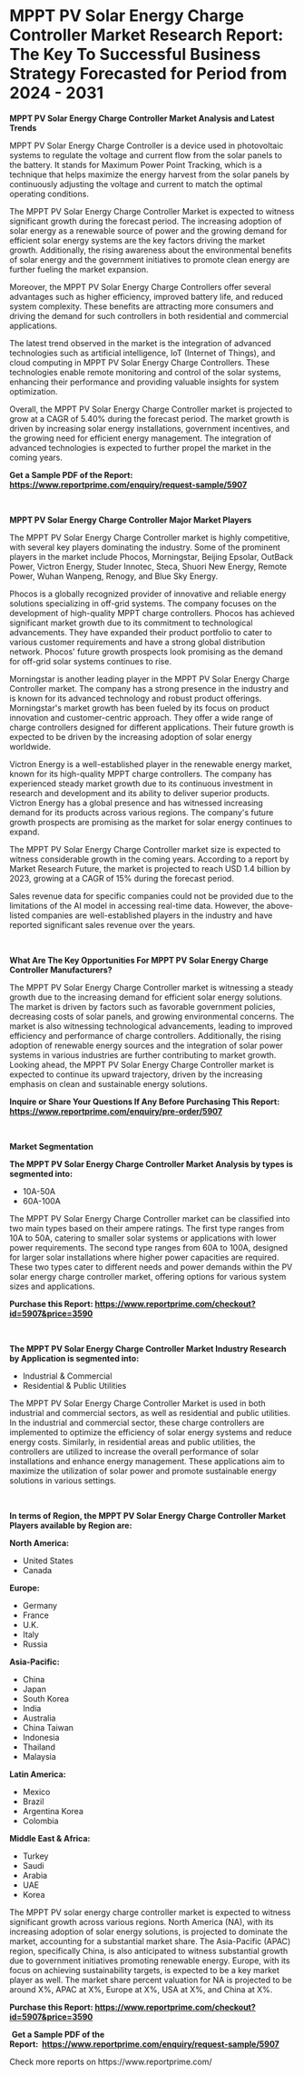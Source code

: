 <p><h1>MPPT PV Solar Energy Charge Controller Market Research Report: The Key To Successful Business Strategy Forecasted for Period from 2024 - 2031</h1></p><p><strong>MPPT PV Solar Energy Charge Controller Market Analysis and Latest Trends</strong></p>
<p><p>MPPT PV Solar Energy Charge Controller is a device used in photovoltaic systems to regulate the voltage and current flow from the solar panels to the battery. It stands for Maximum Power Point Tracking, which is a technique that helps maximize the energy harvest from the solar panels by continuously adjusting the voltage and current to match the optimal operating conditions.</p><p>The MPPT PV Solar Energy Charge Controller Market is expected to witness significant growth during the forecast period. The increasing adoption of solar energy as a renewable source of power and the growing demand for efficient solar energy systems are the key factors driving the market growth. Additionally, the rising awareness about the environmental benefits of solar energy and the government initiatives to promote clean energy are further fueling the market expansion.</p><p>Moreover, the MPPT PV Solar Energy Charge Controllers offer several advantages such as higher efficiency, improved battery life, and reduced system complexity. These benefits are attracting more consumers and driving the demand for such controllers in both residential and commercial applications.</p><p>The latest trend observed in the market is the integration of advanced technologies such as artificial intelligence, IoT (Internet of Things), and cloud computing in MPPT PV Solar Energy Charge Controllers. These technologies enable remote monitoring and control of the solar systems, enhancing their performance and providing valuable insights for system optimization.</p><p>Overall, the MPPT PV Solar Energy Charge Controller market is projected to grow at a CAGR of 5.40% during the forecast period. The market growth is driven by increasing solar energy installations, government incentives, and the growing need for efficient energy management. The integration of advanced technologies is expected to further propel the market in the coming years.</p></p>
<p><strong>Get a Sample PDF of the Report:&nbsp; <a href="https://www.reportprime.com/enquiry/request-sample/5907">https://www.reportprime.com/enquiry/request-sample/5907</a></strong></p>
<p>&nbsp;</p>
<p><strong>MPPT PV Solar Energy Charge Controller Major Market Players</strong></p>
<p><p>The MPPT PV Solar Energy Charge Controller market is highly competitive, with several key players dominating the industry. Some of the prominent players in the market include Phocos, Morningstar, Beijing Epsolar, OutBack Power, Victron Energy, Studer Innotec, Steca, Shuori New Energy, Remote Power, Wuhan Wanpeng, Renogy, and Blue Sky Energy.</p><p>Phocos is a globally recognized provider of innovative and reliable energy solutions specializing in off-grid systems. The company focuses on the development of high-quality MPPT charge controllers. Phocos has achieved significant market growth due to its commitment to technological advancements. They have expanded their product portfolio to cater to various customer requirements and have a strong global distribution network. Phocos' future growth prospects look promising as the demand for off-grid solar systems continues to rise.</p><p>Morningstar is another leading player in the MPPT PV Solar Energy Charge Controller market. The company has a strong presence in the industry and is known for its advanced technology and robust product offerings. Morningstar's market growth has been fueled by its focus on product innovation and customer-centric approach. They offer a wide range of charge controllers designed for different applications. Their future growth is expected to be driven by the increasing adoption of solar energy worldwide.</p><p>Victron Energy is a well-established player in the renewable energy market, known for its high-quality MPPT charge controllers. The company has experienced steady market growth due to its continuous investment in research and development and its ability to deliver superior products. Victron Energy has a global presence and has witnessed increasing demand for its products across various regions. The company's future growth prospects are promising as the market for solar energy continues to expand.</p><p>The MPPT PV Solar Energy Charge Controller market size is expected to witness considerable growth in the coming years. According to a report by Market Research Future, the market is projected to reach USD 1.4 billion by 2023, growing at a CAGR of 15% during the forecast period.</p><p>Sales revenue data for specific companies could not be provided due to the limitations of the AI model in accessing real-time data. However, the above-listed companies are well-established players in the industry and have reported significant sales revenue over the years.</p></p>
<p>&nbsp;</p>
<p><strong>What Are The Key Opportunities For MPPT PV Solar Energy Charge Controller Manufacturers?</strong></p>
<p><p>The MPPT PV Solar Energy Charge Controller market is witnessing a steady growth due to the increasing demand for efficient solar energy solutions. The market is driven by factors such as favorable government policies, decreasing costs of solar panels, and growing environmental concerns. The market is also witnessing technological advancements, leading to improved efficiency and performance of charge controllers. Additionally, the rising adoption of renewable energy sources and the integration of solar power systems in various industries are further contributing to market growth. Looking ahead, the MPPT PV Solar Energy Charge Controller market is expected to continue its upward trajectory, driven by the increasing emphasis on clean and sustainable energy solutions.</p></p>
<p><strong>Inquire or Share Your Questions If Any Before Purchasing This Report: <a href="https://www.reportprime.com/enquiry/pre-order/5907">https://www.reportprime.com/enquiry/pre-order/5907</a></strong></p>
<p>&nbsp;</p>
<p><strong>Market Segmentation</strong></p>
<p><strong>The MPPT PV Solar Energy Charge Controller Market Analysis by types is segmented into:</strong></p>
<p><ul><li>10A-50A</li><li>60A-100A</li></ul></p>
<p><p>The MPPT PV Solar Energy Charge Controller market can be classified into two main types based on their ampere ratings. The first type ranges from 10A to 50A, catering to smaller solar systems or applications with lower power requirements. The second type ranges from 60A to 100A, designed for larger solar installations where higher power capacities are required. These two types cater to different needs and power demands within the PV solar energy charge controller market, offering options for various system sizes and applications.</p></p>
<p><strong>Purchase this Report:&nbsp;<a href="https://www.reportprime.com/checkout?id=5907&price=3590">https://www.reportprime.com/checkout?id=5907&price=3590</a></strong></p>
<p>&nbsp;</p>
<p><strong>The MPPT PV Solar Energy Charge Controller Market Industry Research by Application is segmented into:</strong></p>
<p><ul><li>Industrial & Commercial</li><li>Residential & Public Utilities</li></ul></p>
<p><p>The MPPT PV Solar Energy Charge Controller Market is used in both industrial and commercial sectors, as well as residential and public utilities. In the industrial and commercial sector, these charge controllers are implemented to optimize the efficiency of solar energy systems and reduce energy costs. Similarly, in residential areas and public utilities, the controllers are utilized to increase the overall performance of solar installations and enhance energy management. These applications aim to maximize the utilization of solar power and promote sustainable energy solutions in various settings.</p></p>
<p>&nbsp;</p>
<p><strong>In terms of Region, the MPPT PV Solar Energy Charge Controller Market Players available by Region are:</strong></p>
<p>
    <p> <strong> North America: </strong>
        <ul>
            <li>United States</li>
            <li>Canada</li>
        </ul>
        </p> 
    <p> <strong> Europe: </strong>
        <ul>
            <li>Germany</li>
            <li>France</li>
            <li>U.K.</li>
            <li>Italy</li>
            <li>Russia</li>
        </ul>
        </p> 
    <p> <strong> Asia-Pacific: </strong>
        <ul>
            <li>China</li>
            <li>Japan</li>
            <li>South Korea</li>
            <li>India</li>
            <li>Australia</li>
            <li>China Taiwan</li>
            <li>Indonesia</li>
            <li>Thailand</li>
            <li>Malaysia</li>
        </ul>
        </p> 
    <p> <strong> Latin America: </strong>
        <ul>
            <li>Mexico</li>
            <li>Brazil</li>
            <li>Argentina Korea</li>
            <li>Colombia</li>
        </ul>
        </p> 
    <p> <strong> Middle East & Africa: </strong>
        <ul>
            <li>Turkey</li>
            <li>Saudi</li>
            <li>Arabia</li>
            <li>UAE</li>
            <li>Korea</li>
        </ul>
    </p>
    </p>
<p><p>The MPPT PV solar energy charge controller market is expected to witness significant growth across various regions. North America (NA), with its increasing adoption of solar energy solutions, is projected to dominate the market, accounting for a substantial market share. The Asia-Pacific (APAC) region, specifically China, is also anticipated to witness substantial growth due to government initiatives promoting renewable energy. Europe, with its focus on achieving sustainability targets, is expected to be a key market player as well. The market share percent valuation for NA is projected to be around X%, APAC at X%, Europe at X%, USA at X%, and China at X%.</p></p>
<p><strong>Purchase this Report: <a href="https://www.reportprime.com/checkout?id=5907&price=3590">https://www.reportprime.com/checkout?id=5907&price=3590</a></strong></p>
<p>&nbsp;<strong>Get a Sample PDF of the Report:&nbsp;&nbsp;<a href="https://www.reportprime.com/enquiry/request-sample/5907">https://www.reportprime.com/enquiry/request-sample/5907</a></strong></p>
<p><strong></strong></p>
<p>Check more reports on https://www.reportprime.com/</p>